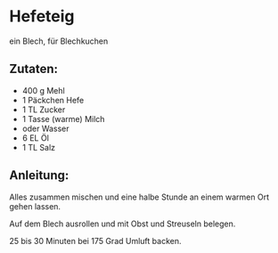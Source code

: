 Hefeteig
===
ein Blech, für Blechkuchen

Zutaten:
---
- 400 g Mehl
- 1 Päckchen Hefe
- 1 TL Zucker
- 1 Tasse (warme) Milch
-   oder Wasser
- 6 EL Öl
- 1 TL Salz

Anleitung:
---
Alles zusammen mischen und eine halbe Stunde an einem warmen Ort gehen lassen.

Auf dem Blech ausrollen und mit Obst und Streuseln belegen.

25 bis 30 Minuten bei 175 Grad Umluft backen.